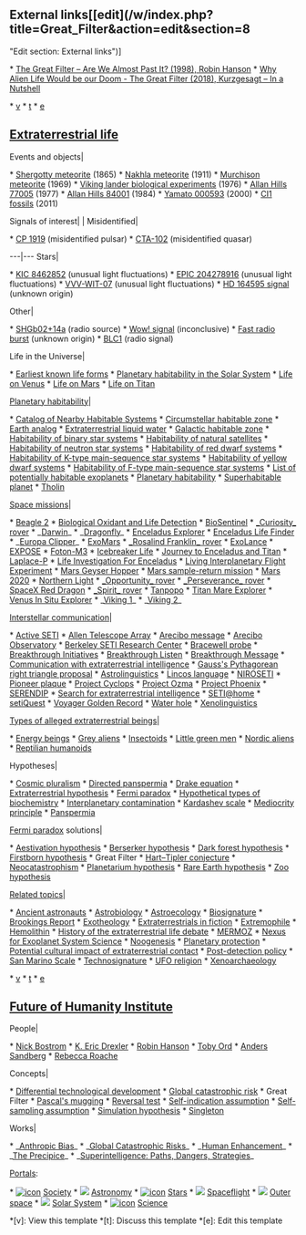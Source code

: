 ## External links[[edit](/w/index.php?title=Great\_Filter&action=edit&section=8
"Edit section: External links")]

 \* [The Great Filter – Are We Almost Past It? (1998), Robin Hanson](http://mason.gmu.edu/~rhanson/greatfilter.html)
 \* [Why Alien Life Would be our Doom - The Great Filter (2018), Kurzgesagt – In a Nutshell](https://www.youtube.com/watch?v=UjtOGPJ0URM)

 \* [v](/wiki/Template:Extraterrestrial\_life "Template:Extraterrestrial life")
 \* [t](/wiki/Template\_talk:Extraterrestrial\_life "Template talk:Extraterrestrial life")
 \* [e](/wiki/Special:EditPage/Template:Extraterrestrial\_life "Special:EditPage/Template:Extraterrestrial life")

[Extraterrestrial life](/wiki/Extraterrestrial\_life "Extraterrestrial life") 
--- 
Events and objects|

 \* [Shergotty meteorite](/wiki/Shergotty\_meteorite "Shergotty meteorite") (1865)
 \* [Nakhla meteorite](/wiki/Nakhla\_meteorite "Nakhla meteorite") (1911)
 \* [Murchison meteorite](/wiki/Murchison\_meteorite "Murchison meteorite") (1969)
 \* [Viking lander biological experiments](/wiki/Viking\_lander\_biological\_experiments "Viking lander biological experiments") (1976)
 \* [Allan Hills 77005](/wiki/Allan\_Hills\_77005 "Allan Hills 77005") (1977)
 \* [Allan Hills 84001](/wiki/Allan\_Hills\_84001 "Allan Hills 84001") (1984)
 \* [Yamato 000593](/wiki/Yamato\_000593 "Yamato 000593") (2000)
 \* [CI1 fossils](/wiki/CI1\_fossils "CI1 fossils") (2011)

 
Signals of interest| | Misidentified| 

 \* [CP 1919](/wiki/PSR\_B1919%2B21 "PSR B1919+21") (misidentified pulsar)
 \* [CTA-102](/wiki/CTA-102 "CTA-102") (misidentified quasar)

 
---|--- 
Stars|

 \* [KIC 8462852](/wiki/Tabby%27s\_Star "Tabby's Star") (unusual light fluctuations)
 \* [EPIC 204278916](/wiki/EPIC\_204278916 "EPIC 204278916") (unusual light fluctuations)
 \* [VVV-WIT-07](/wiki/VVV-WIT-07 "VVV-WIT-07") (unusual light fluctuations)
 \* [HD 164595 signal](/wiki/HD\_164595 "HD 164595") (unknown origin)

 
Other|

 \* [SHGb02+14a](/wiki/SHGb02%2B14a "SHGb02+14a") (radio source)
 \* [Wow! signal](/wiki/Wow!\_signal "Wow! signal") (inconclusive)
 \* [Fast radio burst](/wiki/Fast\_radio\_burst "Fast radio burst") (unknown origin)
 \* [BLC1](/wiki/BLC1 "BLC1") (radio signal)

 
 
Life in the Universe|

 \* [Earliest known life forms](/wiki/Earliest\_known\_life\_forms "Earliest known life forms")
 \* [Planetary habitability in the Solar System](/wiki/Planetary\_habitability\_in\_the\_Solar\_System "Planetary habitability in the Solar System")
 \* [Life on Venus](/wiki/Life\_on\_Venus "Life on Venus")
 \* [Life on Mars](/wiki/Life\_on\_Mars "Life on Mars")
 \* [Life on Titan](/wiki/Life\_on\_Titan "Life on Titan")

 
[Planetary 
habitability](/wiki/Planetary\_habitability "Planetary habitability")|

 \* [Catalog of Nearby Habitable Systems](/wiki/Catalog\_of\_Nearby\_Habitable\_Systems "Catalog of Nearby Habitable Systems")
 \* [Circumstellar habitable zone](/wiki/Circumstellar\_habitable\_zone "Circumstellar habitable zone")
 \* [Earth analog](/wiki/Earth\_analog "Earth analog")
 \* [Extraterrestrial liquid water](/wiki/Extraterrestrial\_liquid\_water "Extraterrestrial liquid water")
 \* [Galactic habitable zone](/wiki/Galactic\_habitable\_zone "Galactic habitable zone")
 \* [Habitability of binary star systems](/wiki/Habitability\_of\_binary\_star\_systems "Habitability of binary star systems")
 \* [Habitability of natural satellites](/wiki/Habitability\_of\_natural\_satellites "Habitability of natural satellites")
 \* [Habitability of neutron star systems](/wiki/Habitability\_of\_neutron\_star\_systems "Habitability of neutron star systems")
 \* [Habitability of red dwarf systems](/wiki/Habitability\_of\_red\_dwarf\_systems "Habitability of red dwarf systems")
 \* [Habitability of K-type main-sequence star systems](/wiki/Habitability\_of\_K-type\_main-sequence\_star\_systems "Habitability of K-type main-sequence star systems")
 \* [Habitability of yellow dwarf systems](/wiki/Habitability\_of\_yellow\_dwarf\_systems "Habitability of yellow dwarf systems")
 \* [Habitability of F-type main-sequence star systems](/wiki/Habitability\_of\_F-type\_main-sequence\_star\_systems "Habitability of F-type main-sequence star systems")
 \* [List of potentially habitable exoplanets](/wiki/List\_of\_potentially\_habitable\_exoplanets "List of potentially habitable exoplanets")
 \* [Planetary habitability](/wiki/Planetary\_habitability "Planetary habitability")
 \* [Superhabitable planet](/wiki/Superhabitable\_planet "Superhabitable planet")
 \* [Tholin](/wiki/Tholin "Tholin")

 
[Space missions](/wiki/Astrobiology#Missions "Astrobiology")|

 \* [Beagle 2](/wiki/Beagle\_2 "Beagle 2")
 \* [Biological Oxidant and Life Detection](/wiki/Biological\_Oxidant\_and\_Life\_Detection "Biological Oxidant and Life Detection")
 \* [BioSentinel](/wiki/BioSentinel "BioSentinel")
 \* [\_Curiosity\_ rover](/wiki/Curiosity\_\(rover\) "Curiosity \(rover\)")
 \* \_[Darwin](/wiki/Darwin\_\(spacecraft\) "Darwin \(spacecraft\)")\_
 \* \_[Dragonfly](/wiki/Dragonfly\_\(Titan\_space\_probe\) "Dragonfly \(Titan space probe\)")\_
 \* [Enceladus Explorer](/wiki/Enceladus\_Explorer "Enceladus Explorer")
 \* [Enceladus Life Finder](/wiki/Enceladus\_Life\_Finder "Enceladus Life Finder")
 \* \_[Europa Clipper](/wiki/Europa\_Clipper "Europa Clipper")\_
 \* [ExoMars](/wiki/ExoMars "ExoMars")
 \* [\_Rosalind Franklin\_ rover](/wiki/Rosalind\_Franklin\_\(rover\) "Rosalind Franklin \(rover\)")
 \* [ExoLance](/wiki/ExoLance "ExoLance")
 \* [EXPOSE](/wiki/EXPOSE "EXPOSE")
 \* [Foton-M3](/wiki/Foton-M "Foton-M")
 \* [Icebreaker Life](/wiki/Icebreaker\_Life "Icebreaker Life")
 \* [Journey to Enceladus and Titan](/wiki/Journey\_to\_Enceladus\_and\_Titan "Journey to Enceladus and Titan")
 \* [Laplace-P](/wiki/Laplace-P "Laplace-P")
 \* [Life Investigation For Enceladus](/wiki/Life\_Investigation\_For\_Enceladus "Life Investigation For Enceladus")
 \* [Living Interplanetary Flight Experiment](/wiki/Living\_Interplanetary\_Flight\_Experiment "Living Interplanetary Flight Experiment")
 \* [Mars Geyser Hopper](/wiki/Mars\_Geyser\_Hopper "Mars Geyser Hopper")
 \* [Mars sample-return mission](/wiki/Mars\_sample-return\_mission "Mars sample-return mission")
 \* [Mars 2020](/wiki/Mars\_2020 "Mars 2020")
 \* [Northern Light](/wiki/Northern\_Light\_\(spacecraft\) "Northern Light \(spacecraft\)")
 \* [\_Opportunity\_ rover](/wiki/Opportunity\_\(rover\) "Opportunity \(rover\)")
 \* [\_Perseverance\_ rover](/wiki/Perseverance\_\(rover\) "Perseverance \(rover\)")
 \* [SpaceX Red Dragon](/wiki/SpaceX\_Red\_Dragon "SpaceX Red Dragon")
 \* [\_Spirit\_ rover](/wiki/Spirit\_\(rover\) "Spirit \(rover\)")
 \* [Tanpopo](/wiki/Tanpopo\_mission "Tanpopo mission")
 \* [Titan Mare Explorer](/wiki/Titan\_Mare\_Explorer "Titan Mare Explorer")
 \* [Venus In Situ Explorer](/wiki/Venus\_In\_Situ\_Explorer "Venus In Situ Explorer")
 \* \_[Viking 1](/wiki/Viking\_1 "Viking 1")\_
 \* \_[Viking 2](/wiki/Viking\_2 "Viking 2")\_

 
[Interstellar 
communication](/wiki/Interstellar\_communication "Interstellar communication")|

 \* [Active SETI](/wiki/Active\_SETI "Active SETI")
 \* [Allen Telescope Array](/wiki/Allen\_Telescope\_Array "Allen Telescope Array")
 \* [Arecibo message](/wiki/Arecibo\_message "Arecibo message")
 \* [Arecibo Observatory](/wiki/Arecibo\_Observatory "Arecibo Observatory")
 \* [Berkeley SETI Research Center](/wiki/Berkeley\_SETI\_Research\_Center "Berkeley SETI Research Center")
 \* [Bracewell probe](/wiki/Bracewell\_probe "Bracewell probe")
 \* [Breakthrough Initiatives](/wiki/Breakthrough\_Initiatives "Breakthrough Initiatives")
 \* [Breakthrough Listen](/wiki/Breakthrough\_Listen "Breakthrough Listen")
 \* [Breakthrough Message](/wiki/Breakthrough\_Message "Breakthrough Message")
 \* [Communication with extraterrestrial intelligence](/wiki/Communication\_with\_extraterrestrial\_intelligence "Communication with extraterrestrial intelligence")
 \* [Gauss's Pythagorean right triangle proposal](/wiki/Gauss%27s\_Pythagorean\_right\_triangle\_proposal "Gauss's Pythagorean right triangle proposal")
 \* [Astrolinguistics](/wiki/Astrolinguistics "Astrolinguistics")
 \* [Lincos language](/wiki/Lincos\_language "Lincos language")
 \* [NIROSETI](/wiki/NIROSETI "NIROSETI")
 \* [Pioneer plaque](/wiki/Pioneer\_plaque "Pioneer plaque")
 \* [Project Cyclops](/wiki/Project\_Cyclops "Project Cyclops")
 \* [Project Ozma](/wiki/Project\_Ozma "Project Ozma")
 \* [Project Phoenix](/wiki/Project\_Phoenix\_\(SETI\) "Project Phoenix \(SETI\)")
 \* [SERENDIP](/wiki/SERENDIP "SERENDIP")
 \* [Search for extraterrestrial intelligence](/wiki/Search\_for\_extraterrestrial\_intelligence "Search for extraterrestrial intelligence")
 \* [SETI@home](/wiki/SETI@home "SETI@home")
 \* [setiQuest](/wiki/SetiQuest "SetiQuest")
 \* [Voyager Golden Record](/wiki/Voyager\_Golden\_Record "Voyager Golden Record")
 \* [Water hole](/wiki/Water\_hole\_\(radio\) "Water hole \(radio\)")
 \* [Xenolinguistics](/wiki/Alien\_language "Alien language")

 
[Types of alleged 
extraterrestrial beings](/wiki/List\_of\_alleged\_extraterrestrial\_beings "List
of alleged extraterrestrial beings")|

 \* [Energy beings](/wiki/Energy\_being "Energy being")
 \* [Grey aliens](/wiki/Grey\_alien "Grey alien")
 \* [Insectoids](/wiki/Insectoids\_in\_science\_fiction "Insectoids in science fiction")
 \* [Little green men](/wiki/Little\_green\_men "Little green men")
 \* [Nordic aliens](/wiki/Nordic\_aliens "Nordic aliens")
 \* [Reptilian humanoids](/wiki/Reptilian\_humanoid "Reptilian humanoid")

 
Hypotheses|

 \* [Cosmic pluralism](/wiki/Cosmic\_pluralism "Cosmic pluralism")
 \* [Directed panspermia](/wiki/Directed\_panspermia "Directed panspermia")
 \* [Drake equation](/wiki/Drake\_equation "Drake equation")
 \* [Extraterrestrial hypothesis](/wiki/Extraterrestrial\_hypothesis "Extraterrestrial hypothesis")
 \* [Fermi paradox](/wiki/Fermi\_paradox "Fermi paradox")
 \* [Hypothetical types of biochemistry](/wiki/Hypothetical\_types\_of\_biochemistry "Hypothetical types of biochemistry")
 \* [Interplanetary contamination](/wiki/Interplanetary\_contamination "Interplanetary contamination")
 \* [Kardashev scale](/wiki/Kardashev\_scale "Kardashev scale")
 \* [Mediocrity principle](/wiki/Mediocrity\_principle "Mediocrity principle")
 \* [Panspermia](/wiki/Panspermia "Panspermia")

 
[Fermi paradox](/wiki/Fermi\_paradox "Fermi paradox") solutions|

 \* [Aestivation hypothesis](/wiki/Aestivation\_hypothesis "Aestivation hypothesis")
 \* [Berserker hypothesis](/wiki/Berserker\_hypothesis "Berserker hypothesis")
 \* [Dark forest hypothesis](/wiki/Dark\_forest\_hypothesis "Dark forest hypothesis")
 \* [Firstborn hypothesis](/wiki/Firstborn\_hypothesis "Firstborn hypothesis")
 \* Great Filter
 \* [Hart–Tipler conjecture](/wiki/Hart%E2%80%93Tipler\_conjecture "Hart–Tipler conjecture")
 \* [Neocatastrophism](/wiki/Neocatastrophism "Neocatastrophism")
 \* [Planetarium hypothesis](/wiki/Planetarium\_hypothesis "Planetarium hypothesis")
 \* [Rare Earth hypothesis](/wiki/Rare\_Earth\_hypothesis "Rare Earth hypothesis")
 \* [Zoo hypothesis](/wiki/Zoo\_hypothesis "Zoo hypothesis")

 
[Related topics](/wiki/Outline\_of\_extraterrestrial\_life "Outline of
extraterrestrial life")|

 \* [Ancient astronauts](/wiki/Ancient\_astronauts "Ancient astronauts")
 \* [Astrobiology](/wiki/Astrobiology "Astrobiology")
 \* [Astroecology](/wiki/Astroecology "Astroecology")
 \* [Biosignature](/wiki/Biosignature "Biosignature")
 \* [Brookings Report](/wiki/Brookings\_Report "Brookings Report")
 \* [Exotheology](/wiki/Exotheology "Exotheology")
 \* [Extraterrestrials in fiction](/wiki/Extraterrestrials\_in\_fiction "Extraterrestrials in fiction")
 \* [Extremophile](/wiki/Extremophile "Extremophile")
 \* [Hemolithin](/wiki/Hemolithin "Hemolithin")
 \* [History of the extraterrestrial life debate](/wiki/History\_of\_the\_extraterrestrial\_life\_debate "History of the extraterrestrial life debate")
 \* [MERMOZ](/wiki/MERMOZ "MERMOZ")
 \* [Nexus for Exoplanet System Science](/wiki/Nexus\_for\_Exoplanet\_System\_Science "Nexus for Exoplanet System Science")
 \* [Noogenesis](/wiki/Noosphere "Noosphere")
 \* [Planetary protection](/wiki/Planetary\_protection "Planetary protection")
 \* [Potential cultural impact of extraterrestrial contact](/wiki/Potential\_cultural\_impact\_of\_extraterrestrial\_contact "Potential cultural impact of extraterrestrial contact")
 \* [Post-detection policy](/wiki/Post-detection\_policy "Post-detection policy")
 \* [San Marino Scale](/wiki/San\_Marino\_Scale "San Marino Scale")
 \* [Technosignature](/wiki/Technosignature "Technosignature")
 \* [UFO religion](/wiki/UFO\_religion "UFO religion")
 \* [Xenoarchaeology](/wiki/Xenoarchaeology "Xenoarchaeology")

 
 
 \* [v](/wiki/Template:Future\_of\_Humanity\_Institute "Template:Future of Humanity Institute")
 \* [t](/wiki/Template\_talk:Future\_of\_Humanity\_Institute "Template talk:Future of Humanity Institute")
 \* [e](/wiki/Special:EditPage/Template:Future\_of\_Humanity\_Institute "Special:EditPage/Template:Future of Humanity Institute")

[Future of Humanity Institute](/wiki/Future\_of\_Humanity\_Institute "Future of
Humanity Institute") 
--- 
People|

 \* [Nick Bostrom](/wiki/Nick\_Bostrom "Nick Bostrom")
 \* [K. Eric Drexler](/wiki/K.\_Eric\_Drexler "K. Eric Drexler")
 \* [Robin Hanson](/wiki/Robin\_Hanson "Robin Hanson")
 \* [Toby Ord](/wiki/Toby\_Ord "Toby Ord")
 \* [Anders Sandberg](/wiki/Anders\_Sandberg "Anders Sandberg")
 \* [Rebecca Roache](/wiki/Rebecca\_Roache "Rebecca Roache")

 
Concepts|

 \* [Differential technological development](/wiki/Differential\_technological\_development "Differential technological development")
 \* [Global catastrophic risk](/wiki/Global\_catastrophic\_risk "Global catastrophic risk")
 \* Great Filter
 \* [Pascal's mugging](/wiki/Pascal%27s\_mugging "Pascal's mugging")
 \* [Reversal test](/wiki/Reversal\_test "Reversal test")
 \* [Self-indication assumption](/wiki/Self-indication\_assumption "Self-indication assumption")
 \* [Self-sampling assumption](/wiki/Self-sampling\_assumption "Self-sampling assumption")
 \* [Simulation hypothesis](/wiki/Simulation\_hypothesis "Simulation hypothesis")
 \* [Singleton](/wiki/Singleton\_\(global\_governance\) "Singleton \(global governance\)")

 
Works|

 \* \_[Anthropic Bias](/wiki/Anthropic\_Bias\_\(book\) "Anthropic Bias \(book\)")\_
 \* \_[Global Catastrophic Risks](/wiki/Global\_Catastrophic\_Risks\_\(book\) "Global Catastrophic Risks \(book\)")\_
 \* \_[Human Enhancement](/wiki/Human\_Enhancement\_\(book\) "Human Enhancement \(book\)")\_
 \* \_[The Precipice](/wiki/The\_Precipice:\_Existential\_Risk\_and\_the\_Future\_of\_Humanity "The Precipice: Existential Risk and the Future of Humanity")\_
 \* \_[Superintelligence: Paths, Dangers, Strategies](/wiki/Superintelligence:\_Paths,\_Dangers,\_Strategies "Superintelligence: Paths, Dangers, Strategies")\_

 
 
[Portals](/wiki/Wikipedia:Contents/Portals "Wikipedia:Contents/Portals"):

 \* [![icon](//upload.wikimedia.org/wikipedia/commons/thumb/4/42/Social\_sciences.svg/21px-Social\_sciences.svg.png)](/wiki/File:Social\_sciences.svg) [Society](/wiki/Portal:Society "Portal:Society")
 \* ![](//upload.wikimedia.org/wikipedia/commons/thumb/0/00/Crab\_Nebula.jpg/19px-Crab\_Nebula.jpg) [Astronomy](/wiki/Portal:Astronomy "Portal:Astronomy")
 \* [![icon](//upload.wikimedia.org/wikipedia/commons/thumb/5/5f/He1523a.jpg/16px-He1523a.jpg)](/wiki/File:He1523a.jpg) [Stars](/wiki/Portal:Stars "Portal:Stars")
 \* ![](//upload.wikimedia.org/wikipedia/commons/thumb/d/d6/RocketSunIcon.svg/19px-RocketSunIcon.svg.png) [Spaceflight](/wiki/Portal:Spaceflight "Portal:Spaceflight")
 \* ![](//upload.wikimedia.org/wikipedia/commons/thumb/5/5c/Earth-moon.jpg/21px-Earth-moon.jpg) [Outer space](/wiki/Portal:Outer\_space "Portal:Outer space")
 \* ![](//upload.wikimedia.org/wikipedia/commons/thumb/8/83/Solar\_system.jpg/15px-Solar\_system.jpg) [Solar System](/wiki/Portal:Solar\_System "Portal:Solar System")
 \* [![icon](//upload.wikimedia.org/wikipedia/commons/thumb/8/8b/Nuvola\_apps\_kalzium.svg/19px-Nuvola\_apps\_kalzium.svg.png)](/wiki/File:Nuvola\_apps\_kalzium.svg) [Science](/wiki/Portal:Science "Portal:Science")

 \*[v]: View this template
 \*[t]: Discuss this template
 \*[e]: Edit this template

